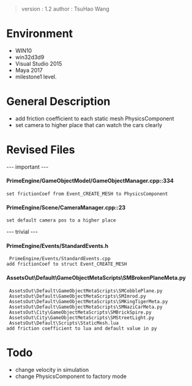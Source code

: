 > version : 1.2
> author : TsuHao Wang

# Environment
- WIN10
- win32d3d9
- Visual Studio 2015
- Maya 2017
- milestone1 level.


# General Description
- add friction coefficient to each static mesh PhysicsComponent
- set camera to higher place that can watch the cars clearly


# Revised Files

--- important ---

#### PrimeEngine/GameObjectModel/GameObjectManager.cpp::334
	set frictionCoef from Event_CREATE_MESH to PhysicsComponent
	
#### PrimeEngine/Scene/CameraManager.cpp::23
	set default camera pos to a higher place

	
--- trivial ---

#### PrimeEngine/Events/StandardEvents.h
	 PrimeEngine/Events/StandardEvents.cpp
	add frictionCoef to struct Event_CREATE_MESH

#### AssetsOut\Default\GameObjectMetaScripts\SMBrokenPlaneMeta.py
	 AssetsOut\Default\GameObjectMetaScripts\SMCobblePlane.py
	 AssetsOut\Default\GameObjectMetaScripts\SMImrod.py
	 AssetsOut\Default\GameObjectMetaScripts\SMKingTigerMeta.py
	 AssetsOut\Default\GameObjectMetaScripts\SMNaziCarMeta.py
	 AssetsOut\City\GameObjectMetaScripts\SMBrickSpire.py
	 AssetsOut\City\GameObjectMetaScripts\SMStreetLight.py
	 AssetsOut\Default\Scripts\StaticMesh.lua
	add friction coefficient to lua and default value in py
	 

# Todo
- change velocity in simulation
- change PhysicsComponent to factory mode


